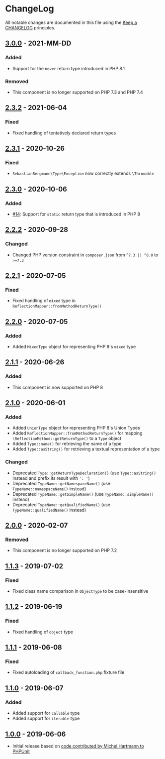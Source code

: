 # ChangeLog

All notable changes are documented in this file using the [Keep a CHANGELOG](http://keepachangelog.com/) principles.

## [3.0.0] - 2021-MM-DD

### Added

* Support for the `never` return type introduced in PHP 8.1

### Removed

* This component is no longer supported on PHP 7.3 and PHP 7.4

## [2.3.2] - 2021-06-04

### Fixed

* Fixed handling of tentatively declared return types

## [2.3.1] - 2020-10-26

### Fixed

* `SebastianBergmann\Type\Exception` now correctly extends `\Throwable`

## [2.3.0] - 2020-10-06

### Added

* [#14](https://github.com/sebastianbergmann/type/issues/14): Support for `static` return type that is introduced in PHP 8

## [2.2.2] - 2020-09-28

### Changed

* Changed PHP version constraint in `composer.json` from `^7.3 || ^8.0` to `>=7.3`

## [2.2.1] - 2020-07-05

### Fixed

* Fixed handling of `mixed` type in `ReflectionMapper::fromMethodReturnType()`

## [2.2.0] - 2020-07-05

### Added

* Added `MixedType` object for representing PHP 8's `mixed` type

## [2.1.1] - 2020-06-26

### Added

* This component is now supported on PHP 8

## [2.1.0] - 2020-06-01

### Added

* Added `UnionType` object for representing PHP 8's Union Types
* Added `ReflectionMapper::fromMethodReturnType()` for mapping `\ReflectionMethod::getReturnType()` to a `Type` object
* Added `Type::name()` for retrieving the name of a type
* Added `Type::asString()` for retrieving a textual representation of a type

### Changed

* Deprecated `Type::getReturnTypeDeclaration()` (use `Type::asString()` instead and prefix its result with `': '`)
* Deprecated `TypeName::getNamespaceName()` (use `TypeName::namespaceName()` instead)
* Deprecated `TypeName::getSimpleName()` (use `TypeName::simpleName()` instead)
* Deprecated `TypeName::getQualifiedName()` (use `TypeName::qualifiedName()` instead)

## [2.0.0] - 2020-02-07

### Removed

* This component is no longer supported on PHP 7.2

## [1.1.3] - 2019-07-02

### Fixed

* Fixed class name comparison in `ObjectType` to be case-insensitive

## [1.1.2] - 2019-06-19

### Fixed

* Fixed handling of `object` type

## [1.1.1] - 2019-06-08

### Fixed

* Fixed autoloading of `callback_function.php` fixture file

## [1.1.0] - 2019-06-07

### Added

* Added support for `callable` type
* Added support for `iterable` type

## [1.0.0] - 2019-06-06

* Initial release based on [code contributed by Michel Hartmann to PHPUnit](https://github.com/sebastianbergmann/phpunit/pull/3673)

[3.0.0]: https://github.com/sebastianbergmann/type/compare/2.3.2...master
[2.3.2]: https://github.com/sebastianbergmann/type/compare/2.3.1...2.3.2
[2.3.1]: https://github.com/sebastianbergmann/type/compare/2.3.0...2.3.1
[2.3.0]: https://github.com/sebastianbergmann/type/compare/2.2.2...2.3.0
[2.2.2]: https://github.com/sebastianbergmann/type/compare/2.2.1...2.2.2
[2.2.1]: https://github.com/sebastianbergmann/type/compare/2.2.0...2.2.1
[2.2.0]: https://github.com/sebastianbergmann/type/compare/2.1.1...2.2.0
[2.1.1]: https://github.com/sebastianbergmann/type/compare/2.1.0...2.1.1
[2.1.0]: https://github.com/sebastianbergmann/type/compare/2.0.0...2.1.0
[2.0.0]: https://github.com/sebastianbergmann/type/compare/1.1.3...2.0.0
[1.1.3]: https://github.com/sebastianbergmann/type/compare/1.1.2...1.1.3
[1.1.2]: https://github.com/sebastianbergmann/type/compare/1.1.1...1.1.2
[1.1.1]: https://github.com/sebastianbergmann/type/compare/1.1.0...1.1.1
[1.1.0]: https://github.com/sebastianbergmann/type/compare/1.0.0...1.1.0
[1.0.0]: https://github.com/sebastianbergmann/type/compare/ff74aa41746bd8d10e931843ebf37d42da513ede...1.0.0
